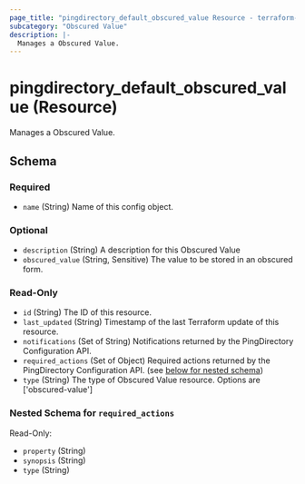 ```yaml
---
page_title: "pingdirectory_default_obscured_value Resource - terraform-provider-pingdirectory"
subcategory: "Obscured Value"
description: |-
  Manages a Obscured Value.
---
```


# pingdirectory_default_obscured_value (Resource)

Manages a Obscured Value.



<!-- schema generated by tfplugindocs -->
## Schema

### Required

- `name` (String) Name of this config object.

### Optional

- `description` (String) A description for this Obscured Value
- `obscured_value` (String, Sensitive) The value to be stored in an obscured form.

### Read-Only

- `id` (String) The ID of this resource.
- `last_updated` (String) Timestamp of the last Terraform update of this resource.
- `notifications` (Set of String) Notifications returned by the PingDirectory Configuration API.
- `required_actions` (Set of Object) Required actions returned by the PingDirectory Configuration API. (see [below for nested schema](#nestedatt--required_actions))
- `type` (String) The type of Obscured Value resource. Options are ['obscured-value']

<a id="nestedatt--required_actions"></a>
### Nested Schema for `required_actions`

Read-Only:

- `property` (String)
- `synopsis` (String)
- `type` (String)



